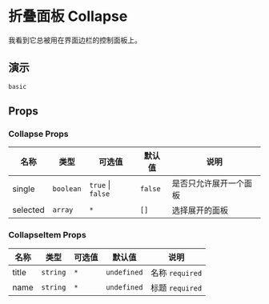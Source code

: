 # 折叠面板 Collapse

我看到它总被用在界面边栏的控制面板上。

## 演示

```demo
basic
```

## Props

### Collapse Props

| 名称 | 类型 | 可选值 | 默认值 | 说明 |
| --- | --- | --- |  --- | --- |
| single | `boolean`| `true` \| `false` | `false`  | 是否只允许展开一个面板 |
| selected | `array` |`*` | `[]` | 选择展开的面板 |

### CollapseItem Props

| 名称 | 类型 | 可选值 | 默认值 | 说明 |
| --- | --- | --- |  --- | --- |
| title | `string`| `*` | `undefined`  | 名称 `required` |
| name | `string` |`*` | `undefined` | 标题 `required` |



    